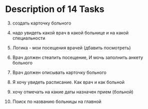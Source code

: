 <!-- Remove this file before pull request -->

# Description of 14 Tasks

3) создать карточку больного

4) надо увидеть какой врач в какой больнице и на какой специальности

7) Логика - мои посещения врачей (дбавить посмотреть)

8) Врач должен стеапить посещение, И мочь заполнить анкету больного

9) Врач должен описывать карточку больного

10) Я хочу увидеть расписание. Как врач и как больной

11) хочу отмечать на какие даты назначен прием (больной)

14) Поиск по названию больницы на главной
